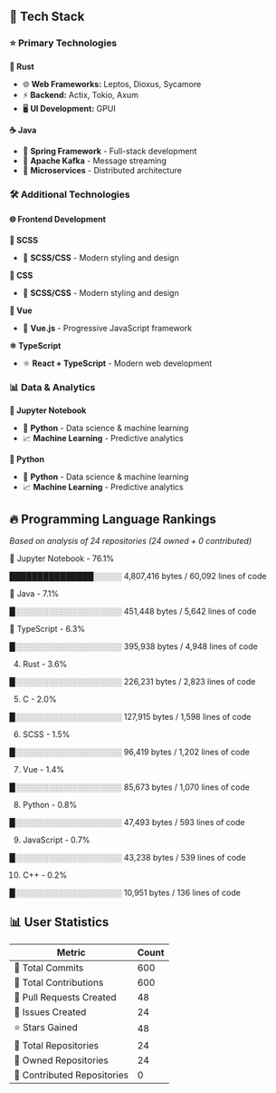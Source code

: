 ## 🚀 Tech Stack

### ⭐ Primary Technologies

**🦀 Rust**

- 🌐 **Web Frameworks:** Leptos, Dioxus, Sycamore
- ⚡ **Backend:** Actix, Tokio, Axum
- 🖥️ **UI Development:** GPUI

**☕ Java**

- 🍃 **Spring Framework** - Full-stack development
- 📨 **Apache Kafka** - Message streaming
- 🔧 **Microservices** - Distributed architecture


### 🛠️ Additional Technologies

#### 🌐 Frontend Development

**🎨 SCSS**

- 🎨 **SCSS/CSS** - Modern styling and design

**🎨 CSS**

- 🎨 **SCSS/CSS** - Modern styling and design

**💚 Vue**

- 💚 **Vue.js** - Progressive JavaScript framework

**⚛️ TypeScript**

- ⚛️ **React + TypeScript** - Modern web development


### 📊 Data & Analytics

**🐍 Jupyter Notebook**

- 🐍 **Python** - Data science & machine learning
- 📈 **Machine Learning** - Predictive analytics

**🐍 Python**

- 🐍 **Python** - Data science & machine learning
- 📈 **Machine Learning** - Predictive analytics



## 🔥 Programming Language Rankings

*Based on analysis of 24 repositories (24 owned + 0 contributed)*

🥇 Jupyter Notebook - 76.1%

███████████████░░░░░ 4,807,416 bytes / 60,092 lines of code

🥈 Java - 7.1%

█░░░░░░░░░░░░░░░░░░░ 451,448 bytes / 5,642 lines of code

🥉 TypeScript - 6.3%

█░░░░░░░░░░░░░░░░░░░ 395,938 bytes / 4,948 lines of code

4. Rust - 3.6%

█░░░░░░░░░░░░░░░░░░░ 226,231 bytes / 2,823 lines of code

5. C - 2.0%

█░░░░░░░░░░░░░░░░░░░ 127,915 bytes / 1,598 lines of code

6. SCSS - 1.5%

█░░░░░░░░░░░░░░░░░░░ 96,419 bytes / 1,202 lines of code

7. Vue - 1.4%

█░░░░░░░░░░░░░░░░░░░ 85,673 bytes / 1,070 lines of code

8. Python - 0.8%

█░░░░░░░░░░░░░░░░░░░ 47,493 bytes / 593 lines of code

9. JavaScript - 0.7%

█░░░░░░░░░░░░░░░░░░░ 43,238 bytes / 539 lines of code

10. C++ - 0.2%

█░░░░░░░░░░░░░░░░░░░ 10,951 bytes / 136 lines of code


## 📊 User Statistics

| Metric | Count |
|--------|-------|
| 📝 Total Commits | 600 |
| 🤝 Total Contributions | 600 |
| 🔄 Pull Requests Created | 48 |
| 🐛 Issues Created | 24 |
| ⭐ Stars Gained | 48 |
| 📁 Total Repositories | 24 |
| 👤 Owned Repositories | 24 |
| 🤝 Contributed Repositories | 0 |
